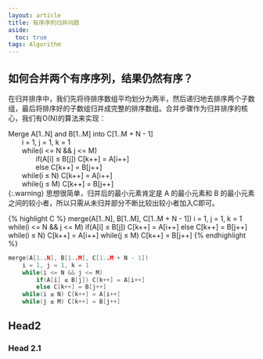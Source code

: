 ```yaml
---
layout: article
title: 有序序列归并问题
aside:
  toc: true
tags: Algorithm
---
```


## 如何合并两个有序序列，结果仍然有序？
在归并排序中，我们先将待排序数组平均划分为两半，然后递归地去排序两个子数组，最后将排序好的子数组归并成完整的排序数组。合并步骤作为归并排序的核心，我们有O(N)的算法来实现：

Merge A[1..N] and B[1..M] into C[1..M + N - 1]<br>
&emsp;&emsp;i = 1, j = 1, k = 1<br>
&emsp;&emsp;while(i <= N && j <= M)<br>
&emsp;&emsp;&emsp;&emsp;if(A[i] ≤ B[j]) C[k++] = A[i++] <br>
&emsp;&emsp;&emsp;&emsp;else C[k++] = B[j++]<br>
&emsp;&emsp;while(i ≤ N) C[k++] = A[i++]<br>
&emsp;&emsp;while(j ≤ M) C[k++] = B[j++]<br>
{:.warning}
思想很简单，归并后的最小元素肯定是 A 的最小元素和 B 的最小元素之间的较小者，所以只需从未归并部分不断比较出较小者加入C即可。

{% highlight C %}
merge(A[1..N], B[1..M], C[1..M + N - 1])
    i = 1, j = 1, k = 1
    while(i <= N && j <= M)
        if(A[i] ≤ B[j]) C[k++] = A[i++]
        else C[k++] = B[j++]
    while(i ≤ N) C[k++] = A[i++]
    while(j ≤ M) C[k++] = B[j++]
{% endhighlight %}

```C++
merge(A[1..N], B[1..M], C[1..M + N - 1])
    i = 1, j = 1, k = 1
    while(i <= N && j <= M)
        if(A[i] ≤ B[j]) C[k++] = A[i++]
        else C[k++] = B[j++]
    while(i ≤ N) C[k++] = A[i++]
    while(j ≤ M) C[k++] = B[j++]
```
## Head2
### Head 2.1
